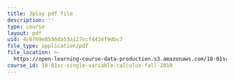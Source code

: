 ```yaml
---
title: 3play pdf file
description: ''
type: course
layout: pdf
uid: 4c6f69e8536da53a127ccf4434f9dbc7
file_type: application/pdf
file_location: >-
  https://open-learning-course-data-production.s3.amazonaws.com/18-01sc-single-variable-calculus-fall-2010/4c6f69e8536da53a127ccf4434f9dbc7_uc4xJsi99bk.pdf
course_id: 18-01sc-single-variable-calculus-fall-2010
---
```

